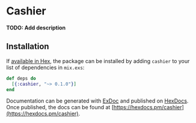# Cashier

**TODO: Add description**

## Installation

If [available in Hex](https://hex.pm/docs/publish), the package can be installed
by adding `cashier` to your list of dependencies in `mix.exs`:

```elixir
def deps do
  [{:cashier, "~> 0.1.0"}]
end
```

Documentation can be generated with [ExDoc](https://github.com/elixir-lang/ex_doc)
and published on [HexDocs](https://hexdocs.pm). Once published, the docs can
be found at [https://hexdocs.pm/cashier](https://hexdocs.pm/cashier).

